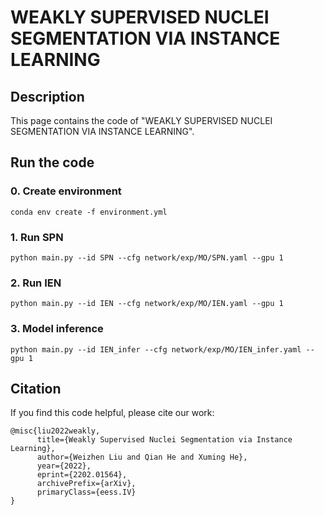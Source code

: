 # WEAKLY SUPERVISED NUCLEI SEGMENTATION VIA INSTANCE LEARNING

## Description

This page contains the code of "WEAKLY SUPERVISED NUCLEI SEGMENTATION VIA INSTANCE LEARNING". 

## Run the code

### 0. Create environment

```angular2html
conda env create -f environment.yml 
```

### 1. Run SPN

```angular2html
python main.py --id SPN --cfg network/exp/MO/SPN.yaml --gpu 1
```

### 2. Run IEN

```angular2html
python main.py --id IEN --cfg network/exp/MO/IEN.yaml --gpu 1
```

### 3. Model inference

```angular2html
python main.py --id IEN_infer --cfg network/exp/MO/IEN_infer.yaml --gpu 1
```

## Citation 
If you find this code helpful, please cite our work:

```angular2html
@misc{liu2022weakly,
      title={Weakly Supervised Nuclei Segmentation via Instance Learning}, 
      author={Weizhen Liu and Qian He and Xuming He},
      year={2022},
      eprint={2202.01564},
      archivePrefix={arXiv},
      primaryClass={eess.IV}
}
```